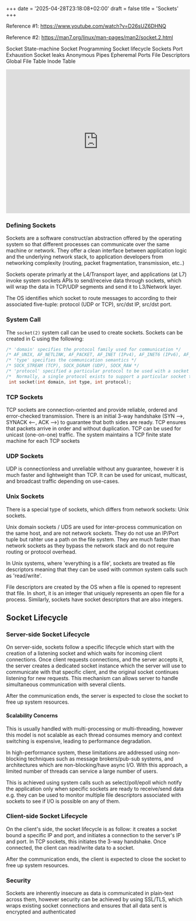 +++
date = '2025-04-28T23:18:08+02:00'
draft = false
title = 'Sockets'
+++

Reference #1: https://www.youtube.com/watch?v=D26sUZ6DHNQ

Reference #2: https://man7.org/linux/man-pages/man2/socket.2.html

Socket State-machine
Socket Programming
Socket lifecycle
Sockets
Port Exhaustion
Socket leaks
Anonymous Pipes
Epheremal Ports
File Descriptors
Global File Table
Inode Table

<iframe frameborder="0" style="width:100%;height:393px;"
src="https://viewer.diagrams.net/?url=https://raw.githubusercontent.com/dry-han/stage-bloggy/refs/heads/master/assets/test.drawio"></iframe>


### Defining Sockets
Sockets are a software construct/an abstraction offered by the operating system so that different processes can communicate over the same machine or network. They offer a clean interface between application logic and the underlying
network stack, to application developers from networking complexity (routing, packet fragmentation, transmission, etc..)

Sockets operate primarly at the L4/Transport layer, and applications (at L7) invoke system sockets APIs to send/receive
data through sockets, which will wrap the data in TCP/UDP segments and send it to L3/Network layer.

The OS identifies which socket to route messages to according to their associated five-tuple: protocol (UDP or TCP),
src/dst IP, src/dst port. 

### System Call
The `socket(2)` system call can be used to create sockets. Sockets can be created in C using the following:
```c
/* 'domain' specifies the protocol family used for communication */
/* AF_UNIX, AF_NETLINK, AF_PACKET, AF_INET (IPv4), AF_INET6 (IPv6), AF_MPLS, AF_XDP */
/* 'type' specifies the communication semantics */
/* SOCK_STREAM (TCP), SOCK_DGRAM (UDP), SOCK_RAW */
/* 'protocol' specified a particular protocol to be used with a socket */
/*  Normally, a single protocol exists to support a particular socket type, but there can be exceptions */
 int socket(int domain, int type, int protocol);
```

### TCP Sockets
TCP sockets are connection-oriented and provide reliable, ordered and error-checked transmission.
There is an initial 3-way handshake (SYN -->, SYNACK <--, ACK -->) to guarantee that both sides are ready.
TCP ensures that packets arrive in order and without duplication.
TCP can be used for unicast (one-on-one) traffic.
The system maintains a TCP finite state machine for each TCP sockets

### UDP Sockets
UDP is connectionless and unreliable without any guarantee, however it is much faster and lightweight
than TCP.
It can be used for unicast, multicast, and broadcast traffic depending on use-cases.

### Unix Sockets
There is a special type of sockets, which differs from network sockets: Unix sockets.

Unix domain sockets / UDS are used for inter-process communication on the same host, and are not network
sockets. They do not use an IP/Port tuple but rahter use a path on the file system. They
are much faster than network sockets as they bypass the network stack and do not require routing
or protocol overhead.

In Unix systems, where 'everything is a file', sockets are treated as file descriptors
meaning that they can be used with common system calls such as 'read/write'.

File descriptors are created by the OS when a file is opened to represent that file.
In short, it is an integer that uniquely represents an open file for a process.
Similarly, sockets have socket descriptors that are also integers.

## Socket Lifecycle

### Server-side Socket Lifecycle
On server-side, sockets follow a specific lifecycle which start with the creation of a listening socket
and which waits for incoming client connections. Once client requests connections, and the server accepts
it, the server creates a dedicated socket instance which the server will use to communicate with that
specific client, and the original socket continues listening for new requests. This mechanism can allows
server to handle simultaneous communication with several clients.

After the communication ends, the server is expected to close the socket
to free up system resources.

#### Scalability Concerns
This is usually handled with multi-processing or multi-threading, however this model is not scalable
as each thread consumes memory and context switching is expensive, leading to performance
degradation.

In high-performance system, these limitations are addressed using non-blocking techniques such as
message brokers/pub-sub systems, and architectures which are non-blocking/have async I/O.
With this approach, a limited number of threads can service a large number of users.

This is achieved using system calls such as select/poll/epoll which notify the application only
when specific sockets are ready to receive/send data e.g. they can be used to monitor multiple
file descriptors associated with sockets to see if I/O is possible on any of them.

### Client-side Socket Lifecycle
On the client's side, the socket lifecycle is as follow: it creates a socket bound a specific
IP and port, and initiates a connection to the server's IP and port. In TCP sockets, this
initiates the 3-way handshake. Once connected, the client can read/write data to a socket.

After the communication ends, the client is expected to close the socket
to free up system resources.

### Security
Sockets are inherently insecure as data is communicated in plain-text across them, however
security can be achieved by using SSL/TLS, which wraps existing socket connections
and ensures that all data sent is encrypted and authenticated

